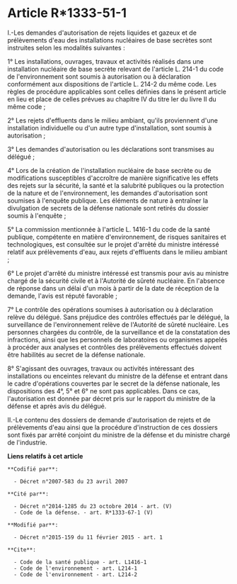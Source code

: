 # Article R*1333-51-1

I.-Les demandes d'autorisation de rejets liquides et gazeux et de prélèvements d'eau des installations nucléaires de base
secrètes sont instruites selon les modalités suivantes : 

1° Les installations, ouvrages, travaux et activités réalisés dans une installation nucléaire de base secrète relevant de
l'article L. 214-1 du code de l'environnement sont soumis à autorisation ou à déclaration conformément aux dispositions de
l'article L. 214-2 du même code. Les règles de procédure applicables sont celles définies dans le présent article en lieu et
place de celles prévues au chapitre IV du titre Ier du livre II du même code ; 

2° Les rejets d'effluents dans le milieu ambiant, qu'ils proviennent d'une installation individuelle ou d'un autre type
d'installation, sont soumis à autorisation ; 

3° Les demandes d'autorisation ou les déclarations sont transmises au délégué ; 

4° Lors de la création de l'installation nucléaire de base secrète ou de modifications susceptibles d'accroître de manière
significative les effets des rejets sur la sécurité, la santé et la salubrité publiques ou la protection de la nature et de
l'environnement, les demandes d'autorisation sont soumises à l'enquête publique. Les éléments de nature à entraîner la
divulgation de secrets de la défense nationale sont retirés du dossier soumis à l'enquête ; 

5° La commission mentionnée à l'article L. 1416-1 du code de la santé publique, compétente en matière d'environnement, de
risques sanitaires et technologiques, est consultée sur le projet d'arrêté du ministre intéressé relatif aux prélèvements
d'eau, aux rejets d'effluents dans le milieu ambiant ; 

6° Le projet d'arrêté du ministre intéressé est transmis pour avis au ministre chargé de la sécurité civile et à l'Autorité
de sûreté nucléaire. En l'absence de réponse dans un délai d'un mois à partir de la date de réception de la demande, l'avis
est réputé favorable ; 

7° Le contrôle des opérations soumises à autorisation ou à déclaration relève du délégué. Sans préjudice des contrôles
effectués par le délégué, la surveillance de l'environnement relève de l'Autorité de sûreté nucléaire. Les personnes chargées
du contrôle, de la surveillance et de la constatation des infractions, ainsi que les personnels de laboratoires ou organismes
appelés à procéder aux analyses et contrôles des prélèvements effectués doivent être habilités au secret de la défense
nationale. 

8° S'agissant des ouvrages, travaux ou activités intéressant des installations ou enceintes relevant du ministre de la
défense et entrant dans le cadre d'opérations couvertes par le secret de la défense nationale, les dispositions des 4°, 5° et
6° ne sont pas applicables. Dans ce cas, l'autorisation est donnée par décret pris sur le rapport du ministre de la défense
et après avis du délégué. 

II.-Le contenu des dossiers de demande d'autorisation de rejets et de prélèvements d'eau ainsi que la procédure d'instruction
de ces dossiers sont fixés par arrêté conjoint du ministre de la défense et du ministre chargé de l'industrie.

**Liens relatifs à cet article**

	**Codifié par**:

	  - Décret n°2007-583 du 23 avril 2007

	**Cité par**:

	  - Décret n°2014-1285 du 23 octobre 2014 - art. (V)
	  - Code de la défense. - art. R*1333-67-1 (V)

	**Modifié par**:

	  - Décret n°2015-159 du 11 février 2015 - art. 1

	**Cite**:

	  - Code de la santé publique - art. L1416-1
	  - Code de l'environnement - art. L214-1
	  - Code de l'environnement - art. L214-2
